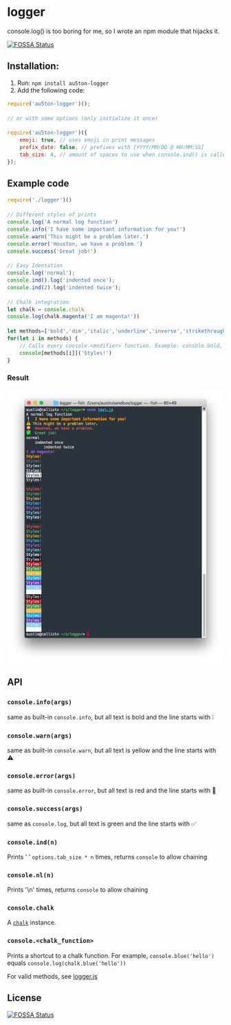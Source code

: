 # logger
console.log() is too boring for me, so I wrote an npm module that hijacks it.

[![FOSSA Status](https://app.fossa.io/api/projects/git%2Bgithub.com%2Fau5ton%2Flogger.svg?type=shield)](https://app.fossa.io/projects/git%2Bgithub.com%2Fau5ton%2Flogger?ref=badge_shield)

## Installation:
1. Run: `npm install au5ton-logger`
2. Add the following code:
```javascript
require('au5ton-logger')();

// or with some options (only initialize it once)

require('au5ton-logger')({
    emoji: true, // uses emoji in print messages
    prefix_date: false, // prefixes with [YYYY/MM/DD @ HH:MM:SS]
    tab_size: 4, // amount of spaces to use when console.ind() is called
});
```

## Example code

```javascript
require('./logger')()

// Different styles of prints
console.log('A normal log function')
console.info('I have some important information for you!')
console.warn('This might be a problem later.')
console.error('Houston, we have a problem.')
console.success('Great job!')

// Easy Identation
console.log('normal');
console.ind().log('indented once');
console.ind(2).log('indented twice');

// Chalk integration
let chalk = console.chalk
console.log(chalk.magenta('I am magenta!'))

let methods=['bold','dim','italic','underline','inverse','strikethrough','black','red','green','yellow','blue','magenta','cyan','white','gray','redBright','greenBright','yellowBright','blueBright','magentaBright','cyanBright','whiteBright','bgBlack','bgRed','bgGreen','bgYellow','bgBlue','bgMagenta','bgCyan','bgWhite','bgBlackBright','bgRedBright','bgGreenBright','bgYellowBright','bgBlueBright','bgMagentaBright','bgCyanBright','bgWhiteBright'];
for(let i in methods) {
    // Calls every console.<modifier> function. Example: console.bold, console.cyan
    console[methods[i]]('Styles!')
}
```
### Result

![example.png](img/example.png)


## API

### `console.info(args)`

same as built-in `console.info`, but all text is bold and the line starts with :grey_exclamation:

### `console.warn(args)`

same as built-in `console.warn`, but all text is yellow and the line starts with :warning:

### `console.error(args)`

same as built-in `console.error`, but all text is red and the line starts with :no_entry_sign:

### `console.success(args)`

same as `console.log`, but all text is green and the line starts with :white_check_mark:

### `console.ind(n)`

Prints ' ' `options.tab_size * n` times, returns `console` to allow chaining

### `console.nl(n)`

Prints '\n' times, returns `console` to allow chaining

### `console.chalk`

A [`chalk`](https://github.com/chalk/chalk) instance.

### `console.<chalk_function>`

Prints a shortcut to a chalk function. For example, `console.blue('hello')` equals `console.log(chalk.blue('hello'))`

For valid methods, see [logger.js](https://github.com/au5ton/logger/blob/6bbae18430360801aaa3ba2af81f40a28a913139/logger.js#L122-L165)

## License
[![FOSSA Status](https://app.fossa.io/api/projects/git%2Bgithub.com%2Fau5ton%2Flogger.svg?type=large)](https://app.fossa.io/projects/git%2Bgithub.com%2Fau5ton%2Flogger?ref=badge_large)
